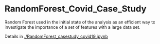 # RandomForest_Covid_Case_Study

Random Forest used in the initial state of the analysis as an efficient way to investigate the importance of a set of features with a large data set.

Details in [./RandomForest_casestudy_covid19.ipynb](./RandomForest_casestudy_covid19.ipynb)
